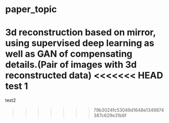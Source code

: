 # paper_topic
3d reconstruction based on mirror, using supervised deep learning as well as GAN of compensating details.(Pair of images with 3d reconstructed data)
<<<<<<< HEAD
test 1
=======
test2
>>>>>>> 79b3024fc53049d1648e1349874387c629e31b6f

